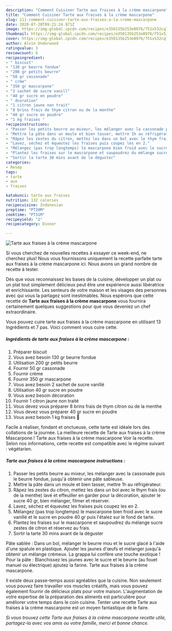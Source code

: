 ```yaml
---
description: "Comment Cuisiner Tarte aux fraises à la crème mascarpone"
title: "Comment Cuisiner Tarte aux fraises à la crème mascarpone"
slug: 111-comment-cuisiner-tarte-aux-fraises-a-la-creme-mascarpone
date: 2020-07-20T09:21:24.971Z
image: https://img-global.cpcdn.com/recipes/e350135b253e0976/751x532cq70/tarte-aux-fraises-a-la-creme-mascarpone-photo-principale-de-la-recette.jpg
thumbnail: https://img-global.cpcdn.com/recipes/e350135b253e0976/751x532cq70/tarte-aux-fraises-a-la-creme-mascarpone-photo-principale-de-la-recette.jpg
cover: https://img-global.cpcdn.com/recipes/e350135b253e0976/751x532cq70/tarte-aux-fraises-a-la-creme-mascarpone-photo-principale-de-la-recette.jpg
author: Alvin Underwood
ratingvalue: 3
reviewcount: 6
recipeingredient:
- " biscuit"
- "130 gr beurre fondue"
- "200 gr petits beurre"
- "50 gr cassonade"
- " crme"
- "350 gr mascarpone"
- "2 sachet de sucre vanill"
- "40 gr sucre en poudre"
- " dcoration"
- "1 citron jaune non trait"
- "8 brins frais de thym citron ou de la menthe"
- "40 gr sucre en poudre"
- "1 kg fraises "
recipeinstructions:
- "Passer les petits beurre au mixeur, les mélanger avec la cassonade puis le beurre fondue, jusqu&#39;à obtenir une pâte sableuse."
- "Mettre la pâte dans un moule et bien tasser, mettre 1h au réfrigérateur."
- "Râpez les zestes du citron, mettez les dans un bol avec le thym frais (ou de la menthe) lavé et effeuiller en garder pour la décoration, ajouter le sucre 40 gr, bien mélanger, filmer et réserver."
- "Lavez, séchez et équeutez les fraises puis coupez les en 2."
- "Mélangez (pas trop longtemps) le mascarpone bien froid avec le sucre vanillé et le sucre en poudre 40 gr puis l&#39;étalez sur le fond de tarte."
- "Plantez les fraises sur le mascarpone et saupoudrez du mélange sucre zestes de citron et réservez au frais."
- "Sortir la tarte 30 mins avant de la déguster"
categories:
- Resep
tags:
- tarte
- aux
- fraises

katakunci: tarte aux fraises 
nutrition: 132 calories
recipecuisine: Indonesian
preptime: "PT20M"
cooktime: "PT31M"
recipeyield: "2"
recipecategory: Dinner

---
```



![Tarte aux fraises à la crème mascarpone](https://img-global.cpcdn.com/recipes/e350135b253e0976/751x532cq70/tarte-aux-fraises-a-la-creme-mascarpone-photo-principale-de-la-recette.jpg)

Si vous cherchez de nouvelles recettes à essayer ce week-end, ne cherchez plus! Nous vous fournissons uniquement la recette parfaite tarte aux fraises à la crème mascarpone ici. Nous avons un grand nombre de recette à tester.

Dès que vous reconnaissez les bases de la cuisine, développer un plat ou un plat tout simplement délicieux peut être une expérience aussi libératrice et enrichissante. Les senteurs de votre maison et les visages des personnes avec qui vous la partagez sont inestimables. Nous espérons que cette recette de <strong> Tarte aux fraises à la crème mascarpone </strong> vous fournira certainement quelques suggestions pour que vous deveniez un chef extraordinaire.

<!--inarticleads1-->

Vous pouvez cuire tarte aux fraises à la crème mascarpone en utilisant 13 Ingrédients et 7 pas. Voici comment vous cuire cette.

##### Ingrédients de tarte aux fraises à la crème mascarpone :

1. Préparer  biscuit
1. Vous avez besoin 130 gr beurre fondue
1. Utilisation 200 gr petits beurre
1. Fournir 50 gr cassonade
1. Fournir  crème
1. Fournir 350 gr mascarpone
1. Vous avez besoin 2 sachet de sucre vanillé
1. Utilisation 40 gr sucre en poudre
1. Vous avez besoin  décoration
1. Fournir 1 citron jaune non traité
1. Vous devez vous préparer 8 brins frais de thym citron ou de la menthe
1. Vous devez vous préparer 40 gr sucre en poudre
1. Vous avez besoin 1 kg fraises 🍓


Facile à réaliser, fondant et onctueuse, cette tarte est idéale lors des collations de la journée. La meilleure recette de Tarte aux fraises à la crème Mascarpone.! Tarte aux fraises à la crème mascarpone Voir la recette. Selon nos informations, cette recette est compatible avec le régime suivant : végétarien. 

<!--inarticleads2-->

##### Tarte aux fraises à la crème mascarpone instructions :

1. Passer les petits beurre au mixeur, les mélanger avec la cassonade puis le beurre fondue, jusqu&#39;à obtenir une pâte sableuse.
1. Mettre la pâte dans un moule et bien tasser, mettre 1h au réfrigérateur.
1. Râpez les zestes du citron, mettez les dans un bol avec le thym frais (ou de la menthe) lavé et effeuiller en garder pour la décoration, ajouter le sucre 40 gr, bien mélanger, filmer et réserver.
1. Lavez, séchez et équeutez les fraises puis coupez les en 2.
1. Mélangez (pas trop longtemps) le mascarpone bien froid avec le sucre vanillé et le sucre en poudre 40 gr puis l&#39;étalez sur le fond de tarte.
1. Plantez les fraises sur le mascarpone et saupoudrez du mélange sucre zestes de citron et réservez au frais.
1. Sortir la tarte 30 mins avant de la déguster


Pâte sablée : Dans un bol, mélanger le beurre mou et le sucre glacé à l&#39;aide d&#39;une spatule en plastique. Ajouter les jaunes d&#39;œufs et mélanger jusqu&#39;à obtenir un mélange crémeux. La grappa lui confère une touche exotique ! Pour la pâte : Blanchissez les jaunes avec le sucre et le beurre (au fouet manuel ou électrique) ajoutez la farine. Tarte aux fraises à la crème mascarpone. 

<!--inarticleads1-->

<p>
Il existe deux passe-temps aussi agréables que la cuisine. Non seulement vous pouvez faire travailler vos muscles créatifs, mais vous pouvez également fournir de délicieux plats pour votre maison. L'augmentation de votre expertise de la préparation des aliments est particulière pour améliorer votre temps dans le coin cuisine. Tenter une recette Tarte aux fraises à la crème mascarpone est un moyen fantastique de le faire.
</p>

<p>
<i>Si vous trouvez cette Tarte aux fraises à la crème mascarpone recette utile, partagez-la avec vos amis ou votre famille, merci et bonne chance.</i>
</p>
